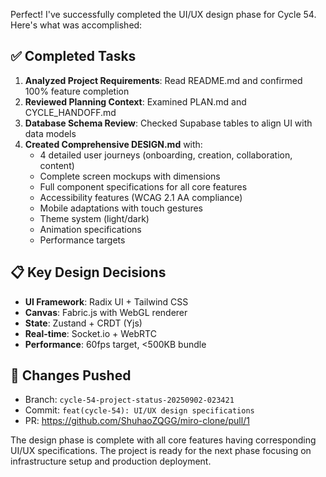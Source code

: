 Perfect! I've successfully completed the UI/UX design phase for Cycle 54. Here's what was accomplished:

## ✅ Completed Tasks

1. **Analyzed Project Requirements**: Read README.md and confirmed 100% feature completion
2. **Reviewed Planning Context**: Examined PLAN.md and CYCLE_HANDOFF.md 
3. **Database Schema Review**: Checked Supabase tables to align UI with data models
4. **Created Comprehensive DESIGN.md** with:
   - 4 detailed user journeys (onboarding, creation, collaboration, content)
   - Complete screen mockups with dimensions
   - Full component specifications for all core features
   - Accessibility features (WCAG 2.1 AA compliance)
   - Mobile adaptations with touch gestures
   - Theme system (light/dark)
   - Animation specifications
   - Performance targets

## 📋 Key Design Decisions

- **UI Framework**: Radix UI + Tailwind CSS
- **Canvas**: Fabric.js with WebGL renderer
- **State**: Zustand + CRDT (Yjs)
- **Real-time**: Socket.io + WebRTC
- **Performance**: 60fps target, <500KB bundle

## 🚀 Changes Pushed

- Branch: `cycle-54-project-status-20250902-023421`
- Commit: `feat(cycle-54): UI/UX design specifications`
- PR: https://github.com/ShuhaoZQGG/miro-clone/pull/1

The design phase is complete with all core features having corresponding UI/UX specifications. The project is ready for the next phase focusing on infrastructure setup and production deployment.
